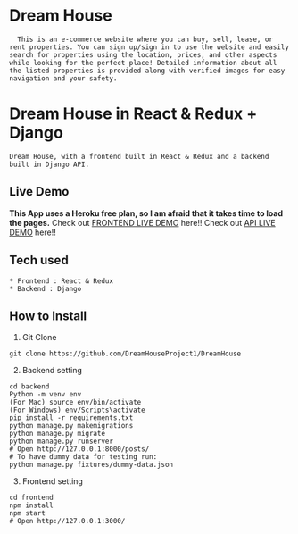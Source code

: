 # Dream House
```
  This is an e-commerce website where you can buy, sell, lease, or rent properties. You can sign up/sign in to use the website and easily search for properties using the location, prices, and other aspects while looking for the perfect place! Detailed information about all the listed properties is provided along with verified images for easy navigation and your safety. 
```


# Dream House in React & Redux + Django
```
Dream House, with a frontend built in React & Redux and a backend built in Django API.
```
## Live Demo
**This App uses a Heroku free plan, so I am afraid that it takes time to load the pages.**
Check out [FRONTEND LIVE DEMO](https://frontend-dreamhouse.herokuapp.com/) here!!
Check out [API LIVE DEMO](https://backend-dreamhouse.herokuapp.com/) here!!
## Tech used
```
* Frontend : React & Redux
* Backend : Django
```
## How to Install
1. Git Clone
```
git clone https://github.com/DreamHouseProject1/DreamHouse
```
2. Backend setting
```
cd backend
Python -m venv env
(For Mac) source env/bin/activate
(For Windows) env/Scripts\activate
pip install -r requirements.txt
python manage.py makemigrations
python manage.py migrate
python manage.py runserver
# Open http://127.0.0.1:8000/posts/
# To have dummy data for testing run:
python manage.py fixtures/dummy-data.json
```
3. Frontend setting
```
cd frontend
npm install
npm start
# Open http://127.0.0.1:3000/
```
